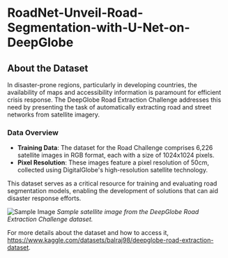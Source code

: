 # RoadNet-Unveil-Road-Segmentation-with-U-Net-on-DeepGlobe
## About the Dataset

In disaster-prone regions, particularly in developing countries, the availability of maps and accessibility information is paramount for efficient crisis response. The DeepGlobe Road Extraction Challenge addresses this need by presenting the task of automatically extracting road and street networks from satellite imagery.

### Data Overview

- **Training Data**: The dataset for the Road Challenge comprises 6,226 satellite images in RGB format, each with a size of 1024x1024 pixels.
- **Pixel Resolution**: These images feature a pixel resolution of 50cm, collected using DigitalGlobe's high-resolution satellite technology.

This dataset serves as a critical resource for training and evaluating road segmentation models, enabling the development of solutions that can aid disaster response efforts.

![Sample Image](https://drive.google.com/file/d/1KnqvsFqlez8ACkWrINwi13sjyYtOqShs/view?usp=drive_link)
*Sample satellite image from the DeepGlobe Road Extraction Challenge dataset.*

For more details about the dataset and how to access it, https://www.kaggle.com/datasets/balraj98/deepglobe-road-extraction-dataset.
